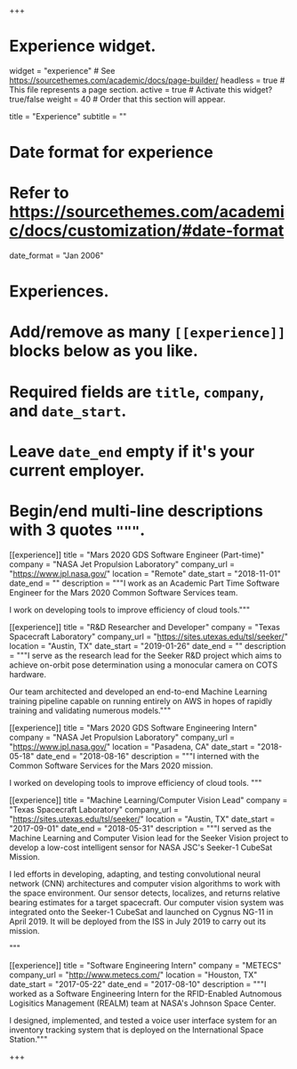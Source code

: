 +++
# Experience widget.
widget = "experience"  # See https://sourcethemes.com/academic/docs/page-builder/
headless = true  # This file represents a page section.
active = true  # Activate this widget? true/false
weight = 40  # Order that this section will appear.

title = "Experience"
subtitle = ""

# Date format for experience
#   Refer to https://sourcethemes.com/academic/docs/customization/#date-format
date_format = "Jan 2006"

# Experiences.
#   Add/remove as many `[[experience]]` blocks below as you like.
#   Required fields are `title`, `company`, and `date_start`.
#   Leave `date_end` empty if it's your current employer.
#   Begin/end multi-line descriptions with 3 quotes `"""`.

[[experience]]
  title = "Mars 2020 GDS Software Engineer (Part-time)"
  company = "NASA Jet Propulsion Laboratory"
  company_url = "https://www.jpl.nasa.gov/"
  location = "Remote"
  date_start = "2018-11-01"
  date_end = ""
  description = """I work as an Academic Part Time Software Engineer for the Mars 2020 Common Software Services team. 
  
  I work on developing tools to improve efficiency of cloud tools."""

[[experience]]
  title = "R&D Researcher and Developer"
  company = "Texas Spacecraft Laboratory"
  company_url = "https://sites.utexas.edu/tsl/seeker/"
  location = "Austin, TX"
  date_start = "2019-01-26"
  date_end = ""
  description = """I serve as the research lead for the Seeker R&D project which aims to achieve on-orbit pose determination using a monocular camera on COTS hardware.
  
  Our team architected and developed an end-to-end Machine Learning training pipeline capable on running entirely on AWS in hopes of rapidly training and validating numerous models."""

[[experience]]
  title = "Mars 2020 GDS Software Engineering Intern"
  company = "NASA Jet Propulsion Laboratory"
  company_url = "https://www.jpl.nasa.gov/"
  location = "Pasadena, CA"
  date_start = "2018-05-18"
  date_end = "2018-08-16"
  description = """I interned with the Common Software Services for the Mars 2020 mission.

  I worked on developing tools to improve efficiency of cloud tools.
  """
  

[[experience]]
  title = "Machine Learning/Computer Vision Lead"
  company = "Texas Spacecraft Laboratory"
  company_url = "https://sites.utexas.edu/tsl/seeker/"
  location = "Austin, TX"
  date_start = "2017-09-01"
  date_end = "2018-05-31"
  description = """I served as the Machine Learning and Computer Vision lead for the Seeker Vision project to develop a low-cost intelligent sensor for NASA JSC's Seeker-1 CubeSat Mission.

  I led efforts in developing, adapting, and testing convolutional neural network (CNN) architectures and computer vision algorithms to work with the space environment. Our sensor detects, localizes, and returns relative bearing estimates for a target spacecraft. Our computer vision system was integrated onto the Seeker-1 CubeSat and launched on Cygnus NG-11 in April 2019. It will be deployed from the ISS in July 2019 to carry out its mission.

  """

[[experience]]
  title = "Software Engineering Intern"
  company = "METECS"
  company_url = "http://www.metecs.com/"
  location = "Houston, TX"
  date_start = "2017-05-22"
  date_end = "2017-08-10"
  description = """I worked as a Software Engineering Intern for the RFID-Enabled Autnomous Logisitics Management (REALM) team at NASA's Johnson Space Center. 

  I designed, implemented, and tested a voice user interface system for an inventory tracking system that is deployed on the International Space Station."""

+++
